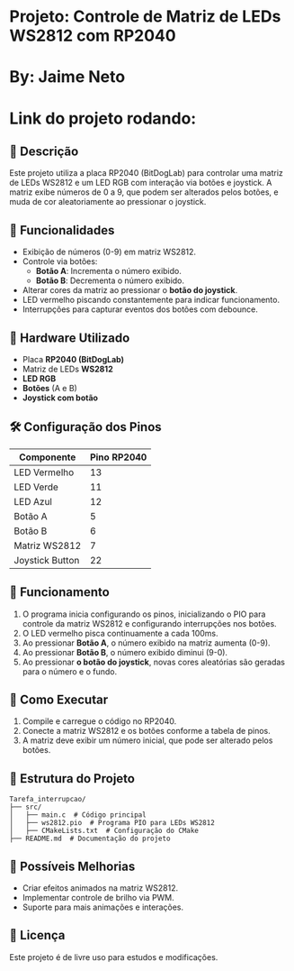 # Projeto: Controle de Matriz de LEDs WS2812 com RP2040

# By: Jaime Neto
# Link do projeto rodando: 

## 📌 Descrição
Este projeto utiliza a placa RP2040 (BitDogLab) para controlar uma matriz de LEDs WS2812 e um LED RGB com interação via botões e joystick. A matriz exibe números de 0 a 9, que podem ser alterados pelos botões, e muda de cor aleatoriamente ao pressionar o joystick.

## 🚀 Funcionalidades
- Exibição de números (0-9) em matriz WS2812.
- Controle via botões:
  - **Botão A**: Incrementa o número exibido.
  - **Botão B**: Decrementa o número exibido.
- Alterar cores da matriz ao pressionar o **botão do joystick**.
- LED vermelho piscando constantemente para indicar funcionamento.
- Interrupções para capturar eventos dos botões com debounce.

## 🔧 Hardware Utilizado
- Placa **RP2040 (BitDogLab)**
- Matriz de LEDs **WS2812**
- **LED RGB**
- **Botões** (A e B)
- **Joystick com botão**

## 🛠 Configuração dos Pinos
| Componente        | Pino RP2040 |
|-------------------|-------------|
| LED Vermelho      | 13          |
| LED Verde         | 11          |
| LED Azul          | 12          |
| Botão A           | 5           |
| Botão B           | 6           |
| Matriz WS2812     | 7           |
| Joystick Button   | 22          |

## 📜 Funcionamento
1. O programa inicia configurando os pinos, inicializando o PIO para controle da matriz WS2812 e configurando interrupções nos botões.
2. O LED vermelho pisca continuamente a cada 100ms.
3. Ao pressionar **Botão A**, o número exibido na matriz aumenta (0-9).
4. Ao pressionar **Botão B**, o número exibido diminui (9-0).
5. Ao pressionar **o botão do joystick**, novas cores aleatórias são geradas para o número e o fundo.

## 🎯 Como Executar
1. Compile e carregue o código no RP2040.
2. Conecte a matriz WS2812 e os botões conforme a tabela de pinos.
3. A matriz deve exibir um número inicial, que pode ser alterado pelos botões.

## 📂 Estrutura do Projeto
```
Tarefa_interrupcao/
├── src/
│   ├── main.c  # Código principal
│   ├── ws2812.pio  # Programa PIO para LEDs WS2812
│   ├── CMakeLists.txt  # Configuração do CMake
├── README.md  # Documentação do projeto
```

## 📝 Possíveis Melhorias
- Criar efeitos animados na matriz WS2812.
- Implementar controle de brilho via PWM.
- Suporte para mais animações e interações.

## 📜 Licença
Este projeto é de livre uso para estudos e modificações.

